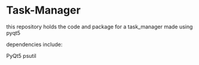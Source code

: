 # Task-Manager
this repository holds the code and package for a task_manager made using pyqt5

dependencies include:

PyQt5
psutil
